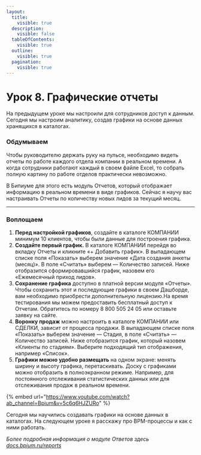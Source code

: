 ```yaml
---
layout:
  title:
    visible: true
  description:
    visible: false
  tableOfContents:
    visible: true
  outline:
    visible: true
  pagination:
    visible: true
---
```


# Урок 8. Графические отчеты

На предыдущем уроке мы настроили для сотрудников доступ к данным. Сегодня мы настроим аналитику, создав графики на основе данных хранящихся в каталогах.

### Обдумываем

Чтобы руководителю держать руку на пульсе, необходимо видеть отчеты по работе каждого отдела компании в реальном времени. А когда сотрудники работают каждый в своем файле Excel, то собрать полную картину по работе отделов практически невозможно.

В Бипиуме для этого есть модуль Отчетов, который отображает информацию в реальном времени в виде графиков. Сейчас я научу вас настраивать Отчеты по количеству новых лидов за текущий месяц.

***

### Воплощаем

1. **Перед настройкой графиков**, создайте в каталоге КОМПАНИИ минимум 10 клиентов, чтобы были данные для построения графика.
2. **Создайте первый график.** В каталоге КОМПАНИИ перейдя во вкладку Отчеты и кликните «+ Добавить график». В выпадающем списке поля «Показать» выберем значение «Дата создания анкеты (месяц)». В поле «Считать» выберем — Количество записей. Ниже отобразится сформировавшийся график, назовем его  «Ежемесячный приход лидов».
3. **Сохранение графика** доступно в платной версии модуля «Отчеты». Чтобы сохранить этот и последующие графики в своем Дашборде, вам необходимо приобрести дополнительную лицензию.На время тестирования мы можем предоставить бесплатный доступ к Отчетам. Обратитесь по номеру 8 800 505 24 05 или оставьте заявку на сайте.
4. **Воронку продаж** можно настроить в каталоге КОМПАНИИ или СДЕЛКИ, зависит от процесса продажи. В выпадающем списке поля «Показать» выберем значение — Стадия, в поле «Считать» — Количество записей. Ниже отобразится график, который назовем «Клиенты по стадиям». Выберите подходящий тип отображения, например «Список».
5. **Графики можно удобно размещать** на одном экране: менять ширину и высоту графика, перетаскивать. Доску с графиками можно отобразить в полноэкранном режиме. Например, для постоянного отслеживания статистических данных или для отслеживания продаж в реальном времени.

{% embed url="https://www.youtube.com/watch?ab_channel=Bpium&v=5c6q6HJZURo" %}

Сегодня мы научились создавать графики на основе данных в каталогах. На следующем уроке я расскажу про BPM-процессы и как с ними работать.

_Более подробная информация о модуле Ответов здесь_ [_docs.bpium.ru/reports_](http://docs.bpium.ru/reports)
